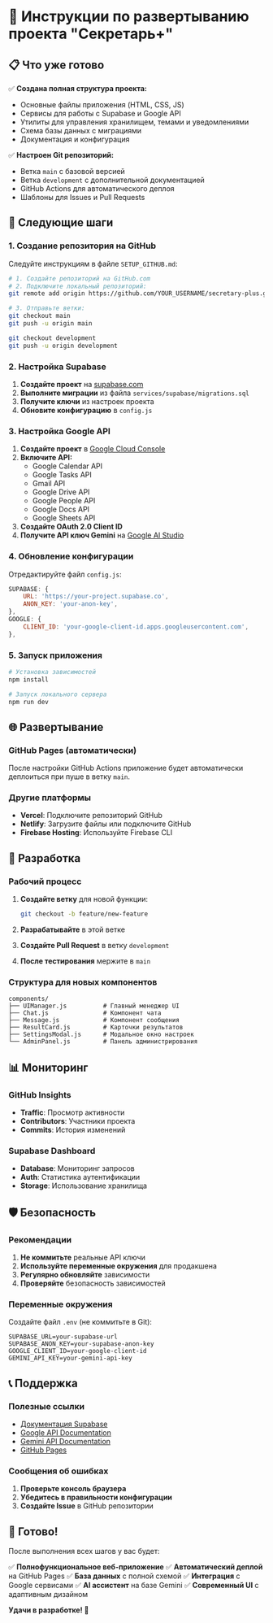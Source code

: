# 🚀 Инструкции по развертыванию проекта "Секретарь+"

## 📋 Что уже готово

✅ **Создана полная структура проекта:**
- Основные файлы приложения (HTML, CSS, JS)
- Сервисы для работы с Supabase и Google API
- Утилиты для управления хранилищем, темами и уведомлениями
- Схема базы данных с миграциями
- Документация и конфигурация

✅ **Настроен Git репозиторий:**
- Ветка `main` с базовой версией
- Ветка `development` с дополнительной документацией
- GitHub Actions для автоматического деплоя
- Шаблоны для Issues и Pull Requests

## 🎯 Следующие шаги

### 1. Создание репозитория на GitHub

Следуйте инструкциям в файле `SETUP_GITHUB.md`:

```bash
# 1. Создайте репозиторий на GitHub.com
# 2. Подключите локальный репозиторий:
git remote add origin https://github.com/YOUR_USERNAME/secretary-plus.git

# 3. Отправьте ветки:
git checkout main
git push -u origin main

git checkout development
git push -u origin development
```

### 2. Настройка Supabase

1. **Создайте проект** на [supabase.com](https://supabase.com)
2. **Выполните миграции** из файла `services/supabase/migrations.sql`
3. **Получите ключи** из настроек проекта
4. **Обновите конфигурацию** в `config.js`

### 3. Настройка Google API

1. **Создайте проект** в [Google Cloud Console](https://console.cloud.google.com)
2. **Включите API:**
   - Google Calendar API
   - Google Tasks API
   - Gmail API
   - Google Drive API
   - Google People API
   - Google Docs API
   - Google Sheets API
3. **Создайте OAuth 2.0 Client ID**
4. **Получите API ключ Gemini** на [Google AI Studio](https://makersuite.google.com/app/apikey)

### 4. Обновление конфигурации

Отредактируйте файл `config.js`:

```javascript
SUPABASE: {
    URL: 'https://your-project.supabase.co',
    ANON_KEY: 'your-anon-key',
},
GOOGLE: {
    CLIENT_ID: 'your-google-client-id.apps.googleusercontent.com',
},
```

### 5. Запуск приложения

```bash
# Установка зависимостей
npm install

# Запуск локального сервера
npm run dev
```

## 🌐 Развертывание

### GitHub Pages (автоматически)

После настройки GitHub Actions приложение будет автоматически деплоиться при пуше в ветку `main`.

### Другие платформы

- **Vercel**: Подключите репозиторий GitHub
- **Netlify**: Загрузите файлы или подключите GitHub
- **Firebase Hosting**: Используйте Firebase CLI

## 🔧 Разработка

### Рабочий процесс

1. **Создайте ветку** для новой функции:
   ```bash
   git checkout -b feature/new-feature
   ```

2. **Разрабатывайте** в этой ветке

3. **Создайте Pull Request** в ветку `development`

4. **После тестирования** мержите в `main`

### Структура для новых компонентов

```
components/
├── UIManager.js          # Главный менеджер UI
├── Chat.js               # Компонент чата
├── Message.js            # Компонент сообщения
├── ResultCard.js         # Карточки результатов
├── SettingsModal.js      # Модальное окно настроек
└── AdminPanel.js         # Панель администрирования
```

## 📊 Мониторинг

### GitHub Insights

- **Traffic**: Просмотр активности
- **Contributors**: Участники проекта
- **Commits**: История изменений

### Supabase Dashboard

- **Database**: Мониторинг запросов
- **Auth**: Статистика аутентификации
- **Storage**: Использование хранилища

## 🛡️ Безопасность

### Рекомендации

1. **Не коммитьте** реальные API ключи
2. **Используйте переменные окружения** для продакшена
3. **Регулярно обновляйте** зависимости
4. **Проверяйте** безопасность зависимостей

### Переменные окружения

Создайте файл `.env` (не коммитьте в Git):

```env
SUPABASE_URL=your-supabase-url
SUPABASE_ANON_KEY=your-supabase-anon-key
GOOGLE_CLIENT_ID=your-google-client-id
GEMINI_API_KEY=your-gemini-api-key
```

## 📞 Поддержка

### Полезные ссылки

- [Документация Supabase](https://supabase.com/docs)
- [Google API Documentation](https://developers.google.com/)
- [Gemini API Documentation](https://ai.google.dev/docs)
- [GitHub Pages](https://pages.github.com/)

### Сообщения об ошибках

1. **Проверьте консоль браузера**
2. **Убедитесь в правильности конфигурации**
3. **Создайте Issue** в GitHub репозитории

## 🎉 Готово!

После выполнения всех шагов у вас будет:

✅ **Полнофункциональное веб-приложение**
✅ **Автоматический деплой** на GitHub Pages
✅ **База данных** с полной схемой
✅ **Интеграция** с Google сервисами
✅ **AI ассистент** на базе Gemini
✅ **Современный UI** с адаптивным дизайном

**Удачи в разработке! 🚀** 